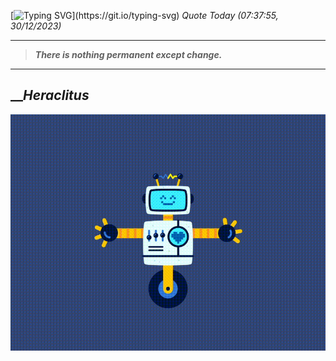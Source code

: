 [![Typing SVG](https://readme-typing-svg.herokuapp.com?font=Press+Start+2P&color=C2F784&size=35&width=900&height=100&lines=Hello+World%2C+I'm+Hung+!)](https://git.io/typing-svg) 
_Quote Today (07:37:55, 30/12/2023)_
___
>**_There is nothing permanent except change._**
___

## __**_Heraclitus_**

![RobotDance](src/assets/images/robot-dancing-dribble.gif?style=center)
